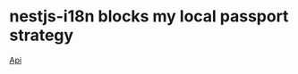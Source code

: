 <h1> nestjs-i18n blocks my local passport strategy</h1>

<a href="http://localhost:3000/authentication/login"> Api </a>

